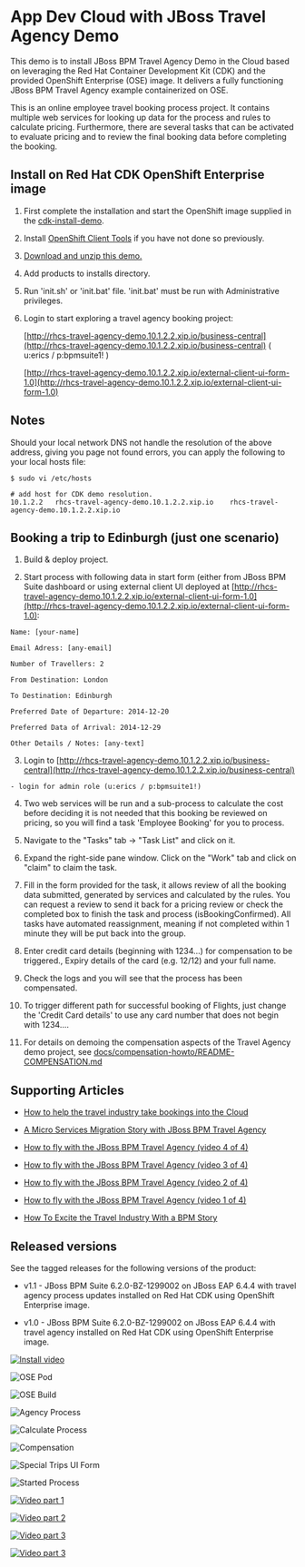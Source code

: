 App Dev Cloud with JBoss Travel Agency Demo
===========================================
This demo is to install JBoss BPM Travel Agency Demo in the Cloud based on leveraging the Red Hat Container Development Kit (CDK) 
and the provided OpenShift Enterprise (OSE) image. It delivers a fully functioning JBoss BPM Travel Agency example containerized on OSE.

This is an online employee travel booking process project. It contains multiple web services for looking up data for the process
and rules to calculate pricing. Furthermore, there are several tasks that can be activated to evaluate pricing and to review the
final booking data before completing the booking.


Install on Red Hat CDK OpenShift Enterprise image
-------------------------------------------------
1. First complete the installation and start the OpenShift image supplied in the [cdk-install-demo](https://github.com/redhatdemocentral/cdk-install-demo).

2. Install [OpenShift Client Tools](https://developers.openshift.com/managing-your-applications/client-tools.html) if you have not done so previously.

2. [Download and unzip this demo.](https://github.com/redhatdemocentral/rhcs-travel-agency-demo/archive/master.zip)

3. Add products to installs directory.

5. Run 'init.sh' or 'init.bat' file. 'init.bat' must be run with Administrative privileges.

6. Login to start exploring a travel agency booking project:

    [http://rhcs-travel-agency-demo.10.1.2.2.xip.io/business-central](http://rhcs-travel-agency-demo.10.1.2.2.xip.io/business-central)
    ( u:erics / p:bpmsuite1! )

    [http://rhcs-travel-agency-demo.10.1.2.2.xip.io/external-client-ui-form-1.0](http://rhcs-travel-agency-demo.10.1.2.2.xip.io/external-client-ui-form-1.0)


Notes
-----
Should your local network DNS not handle the resolution of the above address, giving you page not found errors, you can apply the
following to your local hosts file:

```
$ sudo vi /etc/hosts

# add host for CDK demo resolution.
10.1.2.2   rhcs-travel-agency-demo.10.1.2.2.xip.io    rhcs-travel-agency-demo.10.1.2.2.xip.io
```


Booking a trip to Edinburgh (just one scenario)
-----------------------------------------------
1. Build & deploy project.

2. Start process with following data in start form (either from JBoss BPM Suite dashboard or using external client UI deployed at [http://rhcs-travel-agency-demo.10.1.2.2.xip.io/external-client-ui-form-1.0](http://rhcs-travel-agency-demo.10.1.2.2.xip.io/external-client-ui-form-1.0):

  ```
  Name: [your-name]

  Email Adress: [any-email]

  Number of Travellers: 2  

  From Destination: London

  To Destination: Edinburgh

  Preferred Date of Departure: 2014-12-20

  Preferred Data of Arrival: 2014-12-29

  Other Details / Notes: [any-text]
  ```

3. Login to [http://rhcs-travel-agency-demo.10.1.2.2.xip.io/business-central](http://rhcs-travel-agency-demo.10.1.2.2.xip.io/business-central)

  ```
  - login for admin role (u:erics / p:bpmsuite1!)
  ```

4. Two web services will be run and a sub-process to calculate the cost before deciding it is not needed that this booking be
	 reviewed on pricing, so you will find a task 'Employee Booking' for you to process.

5. Navigate to the "Tasks" tab -> "Task List" and click on it. 

6. Expand the right-side pane window.   Click on the "Work" tab and click on "claim" to claim the task.

7. Fill in the form provided for the task, it allows review of all the booking data submitted, generated by services and 
   calculated by the rules. You can request a review to send it back for a pricing review or check the completed box to 
   finish the task and process (isBookingConfirmed). All tasks have automated reassignment, meaning if not completed within 1 minute
   they will be put back into the group.

8. Enter credit card details (beginning with 1234...) for compensation to be triggered., Expiry details of the 
   card (e.g. 12/12) and your full name.

9. Check the logs and you will see that the process has been compensated.

10. To trigger different path for successful booking of Flights, just change the 'Credit Card details' to use any 
    card number that does not begin with 1234....

11. For details on demoing the compensation aspects of the Travel Agency demo project, 
    see [docs/compensation-howto/README-COMPENSATION.md](docs/compensation-howto/README-COMPENSATION.md)


Supporting Articles
-------------------
- [How to help the travel industry take bookings into the Cloud](http://www.schabell.org/2016/04/how-to-help-travel-industry-take-bookings-into-cloud.html)

- [A Micro Services Migration Story with JBoss BPM Travel Agency](http://www.schabell.org/2015/05/micro-services-migration-story-with-jboss-bpm-travel-agency.html)

- [How to fly with the JBoss BPM Travel Agency (video 4 of 4)](http://www.schabell.org/2015/02/how-to-fly-with-jboss-bpm-travel-agency-part4.html)

- [How to fly with the JBoss BPM Travel Agency (video 3 of 4)](http://www.schabell.org/2015/01/how-to-fly-with-jboss-bpm-travel-agency-part3.html)

- [How to fly with the JBoss BPM Travel Agency (video 2 of 4)](http://www.schabell.org/2015/01/how-to-fly-with-jboss-bpm-travel-agency-part2.html)

- [How to fly with the JBoss BPM Travel Agency (video 1 of 4)](http://www.schabell.org/2015/01/how-to-fly-with-jboss-bpm-travel-agency.html)

- [How To Excite the Travel Industry With a BPM Story](http://www.schabell.org/2014/10/how-to-excite-travel-agencies-with-bpm-story.html)


Released versions
-----------------
See the tagged releases for the following versions of the product:

- v1.1 - JBoss BPM Suite 6.2.0-BZ-1299002 on JBoss EAP 6.4.4 with travel agency process updates installed on Red Hat CDK using OpenShift Enterprise image. 

- v1.0 - JBoss BPM Suite 6.2.0-BZ-1299002 on JBoss EAP 6.4.4 with travel agency installed on Red Hat CDK using OpenShift Enterprise image. 


[![Install video](https://github.com/redhatdemocentral/rhcs-travel-agency-demo/blob/master/docs/demo-images/rhcs-travel-agency-video.png?raw=true)](https://vimeo.com/ericschabell/rhcs-travel-agency-demo)

![OSE Pod](https://github.com/redhatdemocentral/rhcs-travel-agency-demo/blob/master/docs/demo-images/rhcs-travel-agency-pod.png?raw=true)

![OSE Build](https://github.com/redhatdemocentral/rhcs-travel-agency-demo/blob/master/docs/demo-images/rhcs-travel-agency-build.png?raw=true)

![Agency Process](https://github.com/redhatdemocentral/rhcs-travel-agency-demo/blob/master/docs/demo-images/agency-process.png?raw=true)

![Calculate Process](https://github.com/redhatdemocentral/rhcs-travel-agency-demo/blob/master/docs/demo-images/calculate-process.png?raw=true)

![Compensation](https://raw.githubusercontent.com/redhatdemocentral/rhcs-travel-agency-demo/master/docs/demo-images/compensation-process.png?raw=true)

![Special Trips UI Form](https://raw.githubusercontent.com/redhatdemocentral/rhcs-travel-agency-demo/master/docs/demo-images/SpecialTripsUIform.png)

![Started Process](https://raw.githubusercontent.com/redhatdemocentral/rhcs-travel-agency-demo/master/docs/demo-images/started-process.png)

[![Video part 1](https://github.com/redhatdemocentral/rhcs-travel-agency-demo/blob/master/docs/demo-images/video-part-1.png?raw=true)](http://vimeo.com/ericschabell/rhcs-travel-agency-part-1)

[![Video part 2](https://github.com/redhatdemocentral/rhcs-travel-agency-demo/blob/master/docs/demo-images/video-part-2.png?raw=true)](http://vimeo.com/ericschabell/rhcs-travel-agency-part-2)

[![Video part 3](https://github.com/redhatdemocentral/rhcs-travel-agency-demo/blob/master/docs/demo-images/video-part-3.png?raw=true)](http://vimeo.com/ericschabell/rhcs-travel-agency-part-3)

[![Video part 3](https://github.com/redhatdemocentral/rhcs-travel-agency-demo/blob/master/docs/demo-images/video-part-4.png?raw=true)](http://vimeo.com/ericschabell/rhcs-travel-agency-part-4)



